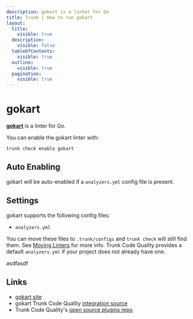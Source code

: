 ```yaml
---
description: gokart is a linter for Go
title: Trunk | How to run gokart
layout:
  title:
    visible: true
  description:
    visible: false
  tableOfContents:
    visible: true
  outline:
    visible: true
  pagination:
    visible: true
---
```


# gokart

[**gokart**](https://github.com/praetorian-inc/gokart) is a linter for Go.

You can enable the gokart linter with:

```shell
trunk check enable gokart
```

## Auto Enabling

gokart will be auto-enabled if a `analyzers.yml` config file is present.

## Settings

gokart supports the following config files:
* `analyzers.yml`

You can move these files to `.trunk/configs` and `trunk check` will still find them. See [Moving Linters](../configure-linters.md#moving-linters) for more info.
Trunk Code Quality provides a default `analyzers.yml` if your project does not already have one.




asdfasdf



## Links

- [gokart site](https://github.com/praetorian-inc/gokart)
- gokart Trunk Code Quality [integration source](https://github.com/trunk-io/plugins/tree/main/linters/gokart)
- Trunk Code Quality's [open source plugins repo](https://github.com/trunk-io/plugins/tree/main)
